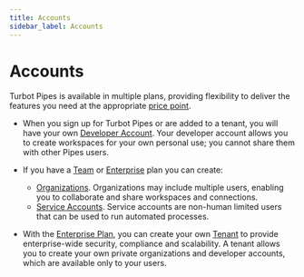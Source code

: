 ```yaml
---
title: Accounts
sidebar_label: Accounts
---
```


# Accounts

Turbot Pipes is available in multiple plans, providing flexibility to deliver the features you need at the appropriate [price point](/pipes/pricing). 

- When you sign up for Turbot Pipes or are added to a tenant, you will have your own [Developer Account](/pipes/docs/accounts/developer).  Your developer account allows you to create workspaces for your own personal use; you cannot share them with other Pipes users.

- If you have a [Team](/pipes/docs/accounts/org#team-plan) or [Enterprise](/pipes/docs/accounts/tenant#enterprise-plan) plan you can create: 
  - [Organizations](/pipes/docs/accounts/org).  Organizations may include multiple users, enabling you to collaborate and share workspaces and connections.
  - [Service Accounts](/pipes/docs/accounts/service).  Service accounts are non-human limited users that can be used to run automated processes.

- With the [Enterprise Plan](/pipes/docs/accounts/tenant#enterprise-plan), you can create your own [Tenant](/pipes/docs/accounts/tenant) to provide enterprise-wide security, compliance and scalability. A tenant allows you to create your own private organizations and developer accounts, which are available only to your users.